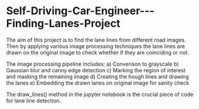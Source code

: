 # Self-Driving-Car-Engineer---Finding-Lanes-Project

The aim of this project is to find the lane lines from different road images.
Then by applying various image processing techniques the lane lines are drawn on the original image to check whether if they are coinciding or not.

The image processing pipeline includes:
       a) Converison to grayscale
       b) Gaussian blur and canny edge detection
       c) Marking the region of interest and masking the remaining image
       d) Creating the hough lines and drawing the lanes
       e) Embedding the drawn lanes on original image for sanity check
       
The draw_lines() method in the jupyter notebook is the crucial piece of code for lane line detection.